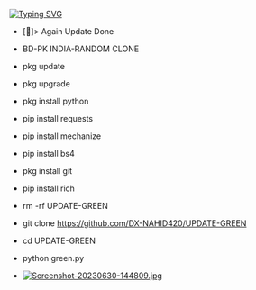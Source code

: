 [![Typing SVG](https://readme-typing-svg.demolab.com?font=Fira+Code&size=30&pause=1000&color=F7030397&width=435&lines=BD-PK-INDIA-RANDOM+CLONE)](https://git.io/typing-svg)
- [🌺]> Again Update Done
- BD-PK INDIA-RANDOM CLONE
- pkg update
- pkg upgrade
- pkg install python
- pip install requests
- pip install mechanize
- pip install bs4
- pkg install git
- pip install rich
- rm -rf UPDATE-GREEN
- git clone https://github.com/DX-NAHID420/UPDATE-GREEN 

- cd UPDATE-GREEN

- python green.py
- [![Screenshot-20230630-144809.jpg](https://i.postimg.cc/Wb94VCD0/Screenshot-20230630-144809.jpg)](https://postimg.cc/4m9Gb8Q3)

